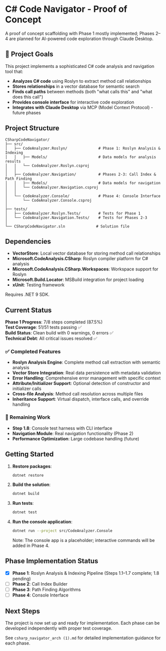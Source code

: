 # C# Code Navigator - Proof of Concept

A proof of concept scaffolding with Phase 1 mostly implemented; Phases 2–4 are planned for AI-powered code exploration through Claude Desktop.

## 🎯 Project Goals

This project implements a sophisticated C# code analysis and navigation tool that:
- **Analyzes C# code** using Roslyn to extract method call relationships
- **Stores relationships** in a vector database for semantic search
- **Finds call paths** between methods (both "what calls this" and "what does this call")
- **Provides console interface** for interactive code exploration
- **Integrates with Claude Desktop** via MCP (Model Context Protocol) - future phases

## Project Structure

```
CSharpCodeNavigator/
├── src/
│   ├── CodeAnalyzer.Roslyn/              # Phase 1: Roslyn Analysis & Indexing
│   │   ├── Models/                       # Data models for analysis results
│   │   └── CodeAnalyzer.Roslyn.csproj
│   │
│   ├── CodeAnalyzer.Navigation/          # Phases 2-3: Call Index & Path Finding
│   │   ├── Models/                       # Data models for navigation
│   │   └── CodeAnalyzer.Navigation.csproj
│   │
│   └── CodeAnalyzer.Console/             # Phase 4: Console Interface
│       └── CodeAnalyzer.Console.csproj
│
├── tests/
│   ├── CodeAnalyzer.Roslyn.Tests/        # Tests for Phase 1
│   └── CodeAnalyzer.Navigation.Tests/    # Tests for Phases 2-3
│
└── CSharpCodeNavigator.sln              # Solution file
```

## Dependencies

- **VectorStore**: Local vector database for storing method call relationships
- **Microsoft.CodeAnalysis.CSharp**: Roslyn compiler platform for C# analysis
- **Microsoft.CodeAnalysis.CSharp.Workspaces**: Workspace support for Roslyn
- **Microsoft.Build.Locator**: MSBuild integration for project loading
- **xUnit**: Testing framework

Requires .NET 9 SDK.

## Current Status

**Phase 1 Progress**: 7/8 steps completed (87.5%)  
**Test Coverage**: 51/51 tests passing ✅  
**Build Status**: Clean build with 0 warnings, 0 errors ✅  
**Technical Debt**: All critical issues resolved ✅

### ✅ Completed Features
- **Roslyn Analysis Engine**: Complete method call extraction with semantic analysis
- **Vector Store Integration**: Real data persistence with metadata validation
- **Error Handling**: Comprehensive error management with specific context
- **Attribute/Initializer Support**: Optional detection of constructor and initializer calls
- **Cross-file Analysis**: Method call resolution across multiple files
- **Inheritance Support**: Virtual dispatch, interface calls, and override handling

### 🔄 Remaining Work
- **Step 1.8**: Console test harness with CLI interface
- **Navigation Module**: Real navigation functionality (Phase 2)
- **Performance Optimization**: Large codebase handling (future)

## Getting Started

1. **Restore packages**:
   ```bash
   dotnet restore
   ```

2. **Build the solution**:
   ```bash
   dotnet build
   ```

3. **Run tests**:
   ```bash
   dotnet test
   ```

4. **Run the console application**:
   ```bash
   dotnet run --project src/CodeAnalyzer.Console
   ```
   Note: The console app is a placeholder; interactive commands will be added in Phase 4.

## Phase Implementation Status

- [x] **Phase 1**: Roslyn Analysis & Indexing Pipeline (Steps 1.1–1.7 complete; 1.8 pending)
- [ ] **Phase 2**: Call Index Builder  
- [ ] **Phase 3**: Path Finding Algorithms
- [ ] **Phase 4**: Console Interface

## Next Steps

The project is now set up and ready for implementation. Each phase can be developed independently with proper test coverage.

See `csharp_navigator_arch (1).md` for detailed implementation guidance for each phase.
